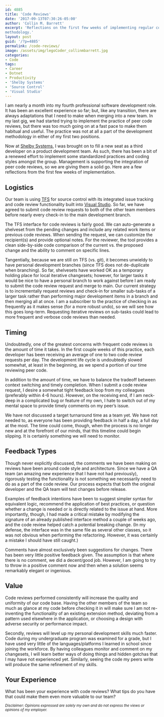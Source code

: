 ```yaml
---
id: 4885
title: 'Code Reviews'
date: '2017-09-13T07:30:26-05:00'
author: 'Collin M. Barrett'
excerpt: 'Reflections on the first few weeks of implementing regular code reviews in our team''s development
methodology.'
layout: post
guid: '/?p=4885'
permalink: /code-reviews/
image: /assets/img/legoCoder_collinmbarrett.jpg
categories:
- Code
tags:
- Career
- Dotnet
- Productivity
- 'Shelby Systems'
- 'Source Control'
- 'Visual Studio'
---
```


I am nearly a month into my fourth professional software development role. It has been an excellent experience so far;
but, like any transition, there are always adaptations that I need to make when merging into a new team. In my last gig,
we had started trying to implement the practice of peer code reviews, but there was too much going on at a fast pace to
make them habitual and useful. The practice was not at all a part of the development methodology in either of my first
two positions.

Now at [Shelby Systems](https://www.shelbysystems.com/), I was brought on to fill a new seat as a third developer on a
product development team. As such, there has been a bit of a renewed effort to implement some standardized practices and
coding styles amongst the group. Management is supporting the integration of peer code reviews, so we are giving them a
solid go. Here are a few reflections from the first few weeks of implementation.

## Logistics

Our team is using [TFS](https://azure.microsoft.com/en-us/services/devops/server/) for source control with its
integrated issue tracking and code review functionality built into [Visual Studio](https://visualstudio.microsoft.com/).
So far, we have agreed to submit code review requests to both of the other team members before nearly every check-in to
the main development branch.

The TFS interface for code reviews is fairly good. We can auto-generate a shelveset from the pending changes and include
any related work items or previous code reviews. When sending the request, we can customize the recipient(s) and provide
optional notes. For the reviewer, the tool provides a clean side-by-side code comparison of the current vs. the proposed
change and the ability to comment on specific lines.

Tangentially, because we are still on TFS (vs. git), it becomes unwieldy to have personal development branches (since
TFS does not de-duplicate when branching). So far, shelvesets have worked OK as a temporary holding place for local
iterative changesets; however, for larger tasks it would be nice to have a personal branch to work against before I am
ready to submit the code review request and merge to main. Our current strategy is to incrementally request reviews and
check-in for smaller sub-tasks of a larger task rather than performing major development items in a branch and then
merging all at once. I am a subscriber to the practice of checking in as frequently as it makes sense (for a more robust
undo), so we will see how this goes long-term. Requesting iterative reviews on sub-tasks could lead to more frequent and
verbose code reviews than needed.

## Timing

Undoubtedly, one of the greatest concerns with frequent code reviews is the amount of time it takes. In the first couple
weeks of this practice, each developer has been receiving an average of one to two code review requests per day. The
development life cycle is undoubtedly slowed somewhat, at least in the beginning, as we spend a portion of our time
reviewing peer code.

In addition to the amount of time, we have to balance the tradeoff between context switching and timely completion. When
I submit a code review request, I desire a somewhat tight feedback loop from my colleagues (preferably within 4-6
hours). However, on the receiving end, if I am neck-deep in a complicated bug or feature of my own, I hate to switch out
of my mental space to provide timely comments on my peer’s issue.

We have not discussed a target turnaround time as a team yet. We have not needed to, as everyone has been providing
feedback in half a day, a full day at the most. The time could come, though, when the process is no longer new and at
the forefront of our minds, that this timeline could begin slipping. It is certainly something we will need to monitor.

## Feedback Types

Though never explicitly discussed, the comments we have been making on reviews have been around code style and
architecture. Since we have a QA team (an amazing new experience that I have not had previously), rigorously testing the
functionality is not something we necessarily need to do as a part of the code review. Our process expects that both the
original developer and the QA team will test changes before release.

Examples of feedback intentions have been to suggest simpler syntax for equivalent logic, recommend the application of
best practices, or question whether a change is needed or is directly related to the issue at hand. More importantly,
though, I had made a critical mistake by modifying the signature of an already published interface method a couple of
weeks ago, and the code review helped catch a potential breaking change. (In my defense, the interface was in the same
file as several other classes, so it was not obvious when performing the refactoring. However, it was certainly a
mistake I should have still caught.)

Comments have almost exclusively been suggestions for changes. There has been very little positive feedback given. The
assumption is that where there is no comment, we did a decent/good job. However, I am going to try to throw in a
positive comment now and then when a solution seems remarkably elegant or ingenious.

## Value

Code reviews performed consistently will increase the quality and uniformity of our code base. Having the other members
of the team so much as glance at my code before checking it in will make sure I am not re-inventing the functionality of
an existing extension method, deviating from a pattern used elsewhere in the application, or choosing a design with
adverse security or performance impact.

Secondly, reviews will level up my personal development skills much faster. Code during my undergraduate program was
examined for a grade, but I have used very little of the languages/platforms I learned in school since joining the
workforce. By having colleagues monitor and comment on my changesets, I will learn better ways of doing things and
hidden gotchas that I may have not experienced yet. Similarly, seeing the code my peers write will produce the same
refinement of my skills.

## Your Experience

What has been your experience with code reviews? What tips do you have that could make them even more valuable to our
team?

*<small>Disclaimer: Opinions expressed are solely my own and do not express the views or opinions of my
    employer.</small>*